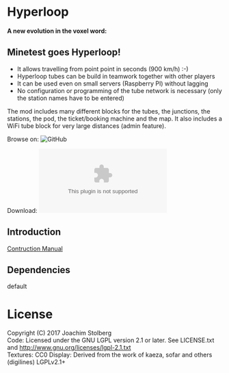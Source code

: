 # Hyperloop

**A new evolution in the voxel word:**

## Minetest goes Hyperloop!

* It allows travelling from point point in seconds (900 km/h) :-)
* Hyperloop tubes can be build in teamwork together with other players
* It can be used even on small servers (Raspberry PI) without lagging
* No configuration or programming of the tube network is necessary (only the station names have to be entered)

The mod includes many different blocks for the tubes, the junctions, the stations, the pod, the ticket/booking machine and the map. It also includes a WiFi tube block for very large distances (admin feature).


Browse on: ![GitHub](https://github.com/joe7575/Minetest-Hyperloop)

Download: ![GitHub](https://github.com/joe7575/Minetest-Hyperloop/archive/master.zip)


## Introduction

[Contruction Manual](introduction.md)


## Dependencies
default  


# License
Copyright (C) 2017 Joachim Stolberg  
Code: Licensed under the GNU LGPL version 2.1 or later. See LICENSE.txt and http://www.gnu.org/licenses/lgpl-2.1.txt  
Textures: CC0
Display: Derived from the work of kaeza, sofar and others (digilines) LGPLv2.1+

